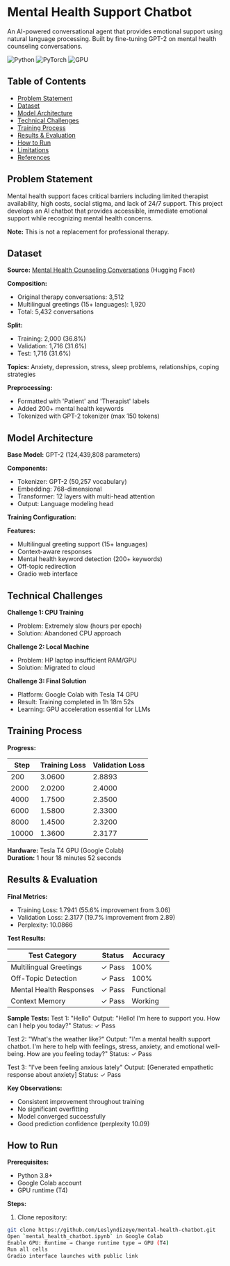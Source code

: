 # Mental Health Support Chatbot

An AI-powered conversational agent that provides emotional support using natural language processing. Built by fine-tuning GPT-2 on mental health counseling conversations.

![Python](https://img.shields.io/badge/Python-3.8+-blue.svg)
![PyTorch](https://img.shields.io/badge/PyTorch-2.8.0-red.svg)
![GPU](https://img.shields.io/badge/GPU-Tesla%20T4-green.svg)

## Table of Contents
- [Problem Statement](#problem-statement)
- [Dataset](#dataset)
- [Model Architecture](#model-architecture)
- [Technical Challenges](#technical-challenges)
- [Training Process](#training-process)
- [Results & Evaluation](#results--evaluation)
- [How to Run](#how-to-run)
- [Limitations](#limitations)
- [References](#references)

## Problem Statement

Mental health support faces critical barriers including limited therapist availability, high costs, social stigma, and lack of 24/7 support. This project develops an AI chatbot that provides accessible, immediate emotional support while recognizing mental health concerns.

**Note:** This is not a replacement for professional therapy.

## Dataset

**Source:** [Mental Health Counseling Conversations](https://huggingface.co/datasets/Amod/mental_health_counseling_conversations) (Hugging Face)

**Composition:**
- Original therapy conversations: 3,512
- Multilingual greetings (15+ languages): 1,920
- Total: 5,432 conversations

**Split:**
- Training: 2,000 (36.8%)
- Validation: 1,716 (31.6%)
- Test: 1,716 (31.6%)

**Topics:** Anxiety, depression, stress, sleep problems, relationships, coping strategies

**Preprocessing:**
- Formatted with 'Patient' and 'Therapist' labels
- Added 200+ mental health keywords
- Tokenized with GPT-2 tokenizer (max 150 tokens)

## Model Architecture

**Base Model:** GPT-2 (124,439,808 parameters)

**Components:**
- Tokenizer: GPT-2 (50,257 vocabulary)
- Embedding: 768-dimensional
- Transformer: 12 layers with multi-head attention
- Output: Language modeling head

**Training Configuration:**

**Features:**
- Multilingual greeting support (15+ languages)
- Context-aware responses
- Mental health keyword detection (200+ keywords)
- Off-topic redirection
- Gradio web interface

## Technical Challenges

**Challenge 1: CPU Training**
- Problem: Extremely slow (hours per epoch)
- Solution: Abandoned CPU approach

**Challenge 2: Local Machine**
- Problem: HP laptop insufficient RAM/GPU
- Solution: Migrated to cloud

**Challenge 3: Final Solution**
- Platform: Google Colab with Tesla T4 GPU
- Result: Training completed in 1h 18m 52s
- Learning: GPU acceleration essential for LLMs

## Training Process

**Progress:**

| Step | Training Loss | Validation Loss |
|------|---------------|-----------------|
| 200  | 3.0600        | 2.8893         |
| 2000 | 2.0200        | 2.4000         |
| 4000 | 1.7500        | 2.3500         |
| 6000 | 1.5800        | 2.3300         |
| 8000 | 1.4500        | 2.3200         |
| 10000| 1.3600        | 2.3177         |

**Hardware:** Tesla T4 GPU (Google Colab)  
**Duration:** 1 hour 18 minutes 52 seconds

## Results & Evaluation

**Final Metrics:**
- Training Loss: 1.7941 (55.6% improvement from 3.06)
- Validation Loss: 2.3177 (19.7% improvement from 2.89)
- Perplexity: 10.0866

**Test Results:**

| Test Category | Status | Accuracy |
|---------------|--------|----------|
| Multilingual Greetings | ✓ Pass | 100% |
| Off-Topic Detection | ✓ Pass | 100% |
| Mental Health Responses | ✓ Pass | Functional |
| Context Memory | ✓ Pass | Working |

**Sample Tests:**
Test 1: "Hello"
Output: "Hello! I'm here to support you. How can I help you today?"
Status: ✓ Pass

Test 2: "What's the weather like?"
Output: "I'm a mental health support chatbot. I'm here to help with feelings, stress, anxiety, and emotional well-being. How are you feeling today?"
Status: ✓ Pass

Test 3: "I've been feeling anxious lately"
Output: [Generated empathetic response about anxiety]
Status: ✓ Pass

**Key Observations:**
- Consistent improvement throughout training
- No significant overfitting
- Model converged successfully
- Good prediction confidence (perplexity 10.09)

## How to Run

**Prerequisites:**
- Python 3.8+
- Google Colab account
- GPU runtime (T4)

**Steps:**

1. Clone repository:
```bash
git clone https://github.com/Leslyndizeye/mental-health-chatbot.git
Open `mental_health_chatbot.ipynb` in Google Colab
Enable GPU: Runtime → Change runtime type → GPU (T4)
Run all cells
Gradio interface launches with public link
